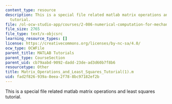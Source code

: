 ```yaml
---
content_type: resource
description: This is a special file related matlab matrix operations and least squares
  tutorial.
file: /ol-ocw-studio-app/courses/2-086-numerical-computation-for-mechanical-engineers-fall-2014/fad2f826939a8eea2f788bc97182ef2b_Matrix_Operations_and_Least_Squares_Tutorial_1.m
file_size: 2765
file_type: text/x-objcsrc
learning_resource_types: []
license: https://creativecommons.org/licenses/by-nc-sa/4.0/
ocw_type: OCWFile
parent_title: MATLAB Tutorials
parent_type: CourseSection
parent_uid: cb79aabd-9092-dadd-23de-ad3d60b7f8b6
resourcetype: Other
title: Matrix_Operations_and_Least_Squares_Tutorial(1).m
uid: fad2f826-939a-8eea-2f78-8bc97182ef2b
---
```

This is a special file related matlab matrix operations and least squares tutorial.